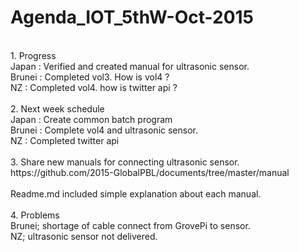 # Agenda_IOT_5thW-Oct-2015
<br>
1. Progress<br>
Japan : Verified and created manual for ultrasonic sensor.<br>
Brunei : Completed vol3. How is vol4 ?<br>
NZ : Completed vol4. how is twitter api ?<br>
<br>
2. Next week schedule <br>
Japan : Create common batch program<br>
Brunei : Complete vol4 and ultrasonic sensor.<br>
NZ : Completed twitter api<br>
<br>
3. Share new manuals for connecting ultrasonic sensor.<br>
https://github.com/2015-GlobalPBL/documents/tree/master/manual<br>
<br>
Readme.md included simple explanation about each manual.<br>
<br>
4. Problems<br>
Brunei; shortage of cable connect from GrovePi to sensor.<br>
NZ; ultrasonic sensor not delivered.<br>
